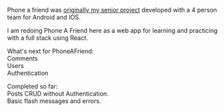 Phone a friend was [originally my senior project](https://github.com/PhoneAFriend/android) developed with a 4 person team for Android and IOS.  
     
I am redoing Phone A Friend here as a web app for learning and practicing with a full stack using React.  

What's next for PhoneAFriend:  
Comments  
Users  
Authentication  
          

Completed so far:   
Posts CRUD without Authentication.  
Basic flash messages and errors.